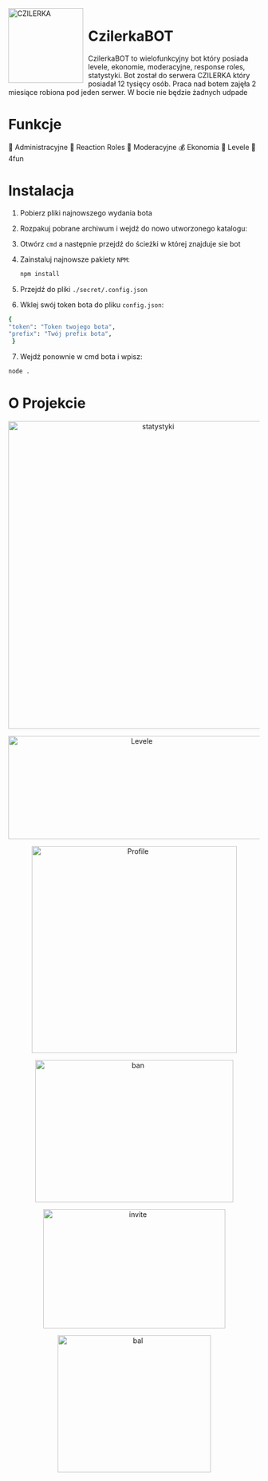 <img width="150" height="150" align="left" style="float: left; margin: 0 10px 0 0;" alt="CZILERKA" src="https://i.imgur.com/RDFtvEq.jpg">  

# CzilerkaBOT
CzilerkaBOT to wielofunkcyjny bot który posiada levele, ekonomie, moderacyjne, response roles, statystyki. Bot został do serwera CZILERKA który posiadał 12 tysięcy osób. Praca nad botem zajęła 2 miesiące robiona pod jeden serwer. W bocie nie będzie żadnych udpade

# Funkcje
💼 Administracyjne
🎯 Reaction Roles
🧰 Moderacyjne
💰 Ekonomia
🔰 Levele
👻 4fun

# Instalacja
1. Pobierz pliki najnowszego wydania bota

2. Rozpakuj pobrane archiwum i wejdź do nowo utworzonego katalogu:

3. Otwórz `cmd` a następnie przejdź do ścieżki w której znajduje sie bot

4. Zainstaluj najnowsze pakiety `NPM`:
   ```sh
   npm install
   ```

5. Przejdź do pliki `./secret/.config.json`

6. Wklej swój token bota do pliku `config.json`:
```sh
{
"token": "Token twojego bota",
"prefix": "Twój prefix bota",
 }
```
7. Wejdź ponownie w cmd bota i wpisz:
```sh
node .
```

# O Projekcie
<p align="center">
  <img width="585" height="617" alt="statystyki" src="https://i.imgur.com/0cDJ0Ke.jpg"></img>
</p>

<p align="center">
  <img width="519" height="207" alt="Levele" src="https://i.imgur.com/H87GHM2.jpg"></img>
</p>

<p align="center">
  <img width="411" height="415" alt="Profile" src="https://i.imgur.com/CJOkGk1.jpg"></img>
</p>

<p align="center">
  <img width="397" height="285" alt="ban" src="https://i.imgur.com/JuiuSry.jpg"></img>
</p>

<p align="center">
  <img width="365" height="239" alt="invite" src="https://i.imgur.com/5jbUgyo.jpg"></img>
</p>

<p align="center">
  <img width="307" height="275" alt="bal" src="https://i.imgur.com/43AX0fs.jpg"></img>
</p>
